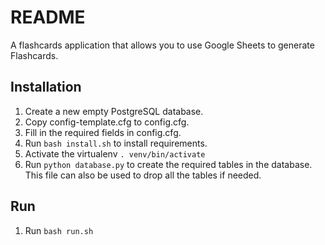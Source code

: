 # README

A flashcards application that allows you to use Google Sheets to generate Flashcards.

## Installation

1. Create a new empty PostgreSQL database.
2. Copy config-template.cfg to config.cfg.
3. Fill in the required fields in config.cfg.
4. Run `bash install.sh` to install requirements.
5. Activate the virtualenv `. venv/bin/activate`
6. Run `python database.py` to create the required tables in the database. This file can also be used to drop all the tables if needed.

## Run

1. Run `bash run.sh`
